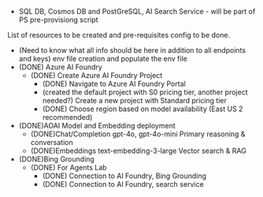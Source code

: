 - SQL DB, Cosmos DB and PostGreSQL, AI Search Service - will be part of PS pre-provisiong script

List of resources to be created and pre-requisites config to be done.
- (Need to know what all info should be here in addition to all endpoints and keys) env file creation and populate the env file
- (DONE) Azure AI Foundry
    - (DONE) Create Azure AI Foundry Project
        - (DONE) Navigate to Azure AI Foundry Portal
        - (created the default project with S0 pricing tier, another project needed?) Create a new project with Standard pricing tier
        - (DONE) Choose region based on model availability (East US 2 recommended)
- (DONE)AOAI Model and Embedding deployment
    - (DONE)Chat/Completion	gpt-4o, gpt-4o-mini	Primary reasoning & conversation
    - (DONE)Embeddings	text-embedding-3-large	Vector search & RAG
- (DONE)Bing Grounding
    - (DONE) For Agents Lab 
        - (DONE) Connection to AI Foundry, Bing Grounding
        - (DONE) Connection to AI Foundry, search service

